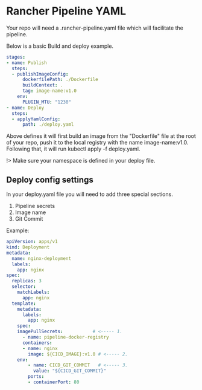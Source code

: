 # Rancher Pipeline YAML

Your repo will need a .rancher-pipeline.yaml file which will facilitate the pipeline. 

Below is a basic Build and deploy example.

```yaml
stages:
- name: Publish
  steps:
  - publishImageConfig:
      dockerfilePath: ./Dockerfile
      buildContext: .
      tag: image-name:v1.0
    env:
      PLUGIN_MTU: "1230"
- name: Deploy
  steps:
  - applyYamlConfig:
      path: ./deploy.yaml
```

Above defines it will first build an image from the "Dockerfile" file at the root of your repo, push it to the local registry with the name image-name:v1.0. Following that, it will run kubectl apply -f deploy.yaml. 

!> Make sure your namespace is defined in your deploy file.

## Deploy config settings

In your deploy.yaml file you will need to add three special sections. 

1. Pipeline secrets
2. Image name
3. Git Commit

Example:

```yaml
apiVersion: apps/v1
kind: Deployment
metadata:
  name: nginx-deployment
  labels:
    app: nginx
spec:
  replicas: 3
  selector:
    matchLabels:
      app: nginx
  template:
    metadata:
      labels:
        app: nginx
    spec:
    imagePullSecrets:           # <----- 1.
      - name: pipeline-docker-registry
      containers:
      - name: nginx
        image: ${CICD_IMAGE}:v1.0 # <----- 2.
    env:
        - name: CICD_GIT_COMMIT   # <----- 3.
          value: "${CICD_GIT_COMMIT}"
        ports:
        - containerPort: 80
```